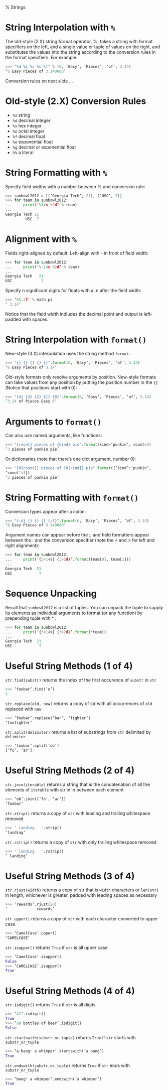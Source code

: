 % Strings

# String Interpolation with `%`

The old-style (2.X) string format operator, %, takes a string with format specifiers on the left, and a single value or tuple of values on the right, and substitutes the values into the string according to the conversion rules in the format specifiers. For example:

```Python
>>> "%d %s %s %s %f" % (6, ’Easy’, ’Pieces’, ’of’, 3.14)
’6 Easy Pieces of 3.140000’
```

Conversion rules on next slide ...


# Old-style (2.X) Conversion Rules

- `%s` string
- `%d` decimal integer
- `%x` hex integer
- `%o` octal integer
- `%f` decimal float
- `%e` exponential float
- `%g` decimal or exponential float
- `%%` a literal

# String Formatting with `%`

Specify field widths with a number between % and conversion rule:

```Python
>>> sunbowl2012 = [(’Georgia Tech’, 21), (’USC’, 7)]
>>> for team in sunbowl2012:
...     print(’%14s %2d’ % team)
...
Georgia Tech 21
         USC  7
```

# Alignment with `%`

Fields right-aligned by default. Left-align with - in front of field width:

```Python
>>> for team in sunbowl2012:
...     print(’%-14s %2d’ % team)
...
Georgia Tech   21
USC             7
```

Specify n significant digits for floats with a .n after the field width:

```Python
>>> ’%5.2f’ % math.pi
’ 3.14’
```

Notice that the field width indludes the decimal point and output is left-padded with spaces.

# String Interpolation with `format()`

New-style (3.X) interpolation uses the string method `format`:

```Python
>>> "{} {} {} {} {}".format(6, ’Easy’, ’Pieces’, ’of’, 3.14)
’6 Easy Pieces of 3.14’
```

Old-style formats only resolve arguments by position. New-style formats can take values from any position by putting the position number in the `{}` (Notice that positions start with 0):

```Python
>>> "{4} {3} {2} {1} {0}".format(6, ’Easy’, ’Pieces’, ’of’, 3.14)
’3.14 of Pieces Easy 6’
```

# Arguments to `format()`

Can also use named arguments, like functions:

```Python
>>> "{count} pieces of {kind} pie".format(kind=’punkin’, count=3)
’3 pieces of punkin pie’
```

Or dictionaries (note that there’s one dict argument, number 0):

```Python
>>> "{0[count]} pieces of {0[kind]} pie".format({’kind’:’punkin’,
’count’:3})
’3 pieces of punkin pie’
```

# String Formatting with `format()`

Conversion types appear after a colon:

```Python
>>> "{:d} {} {} {} {:f}".format(6, ’Easy’, ’Pieces’, ’of’, 3.14)
’6 Easy Pieces of 3.140000’
```

Argument names can appear before the :, and field formatters appear between the : and the conversion specifier (note the < and > for left and right alignment):

```Python
>>> for team in sunbowl2012:
...     print(’{:<14s} {:>2d}’.format(team[0], team[1]))
...
Georgia Tech  21
USC            7
```

# Sequence Unpacking

Recall that `sunbowl2012` is a list of tuples. You can unpack the tuple to supply its elements as individual arguments to format (or any function) by prepending tuple with * :

```Python
>>> for team in sunbowl2012:
...     print(’{:<14s} {:>2d}’.format(*team))
...
Georgia Tech  21
USC            7
```

# Useful String Methods (1 of 4)

`str.find(substr)` returns the index of the first occurence of
`substr` in `str`

```Python
>>> ’foobar’.find(’o’)
1
```

`str.replace(old, new)` returns a copy of str with all occurrences of `old` replaced with `new`

```Python
>>> ’foobar’.replace(’bar’, ’fighter’)
’foofighter’
```

`str.split(delimiter)` returns a list of substrings from `str`
delimited by `delimiter`

```Python
>>> ’foobar’.split(’ob’)
[’fo’, ’ar’]
```

# Useful String Methods (2 of 4)

`str.join(iterable)` returns a string that is the concatenation of
all the elements of `iterable` with str in in between each element

```Python
>>> ’ob’.join([’fo’, ’ar’])
’foobar’
```
`str.strip()` returns a copy of `str` with leading and trailing
whitespace removed

```Python
>>> ' landing   '.strip()
’landing’
```

`str.rstrip()` returns a copy of `str` with only trailing whitespace removed

```Python
>>> ' landing   '.rstrip()
’ landing’
```

# Useful String Methods (3 of 4)

`str.rjust(width)` returns a copy of str that is `width` characters or `len(str)` in length, whichever is greater, padded with leading spaces as necessary

```Python
>>> ’rewards’.rjust(20)
’             rewards’
```

`str.upper()` returns a copy of `str` with each character converted to upper case.

```Python
>>> ’CamelCase’.upper()
’CAMELCASE’
```

`str.isupper()` returns `True` if `str` is all upper case

```Python
>>> ’CamelCase’.isupper()
False
>>> ’CAMELCASE’.isupper()
True
```

# Useful String Methods (4 of 4)

`str.isdigit()` returns `True` if `str` is all digits

```Python
>>> ’42’.isdigit()
True
>>> ’99 bottles of beer’.isdigit()
False
```

`str.startswith(substr_or_tuple)` returns `True` if `str` starts with `substr_or_tuple`

```Python
>>> ’a bang! a whimper’.startswith(’a bang’)
True
```

`str.endswith(substr_or_tuple)` returns `True` if `str` ends with `substr_or_tuple`

```Python
>>> ’bang! a whimper’.endswith(’a whimper’)
True
```